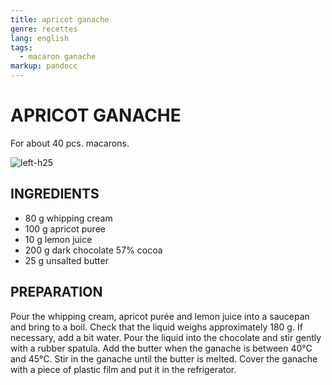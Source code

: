 ```yaml
---
title: apricot ganache
genre: recettes
lang: english
tags:
  - macaron ganache
markup: pandocc
---
```


# APRICOT GANACHE

For about 40 pcs. macarons.

![](/images/macaron_orange.jpg "left-h25")

## INGREDIENTS


- 80 g whipping cream
- 100 g apricot puree
- 10 g lemon juice
- 200 g dark chocolate 57% cocoa
- 25 g unsalted butter

## PREPARATION

Pour the whipping cream, apricot purée and lemon juice into a saucepan and bring to a boil.
Check that the liquid weighs approximately 180 g.
If necessary, add a bit water.
Pour the liquid into the chocolate and stir gently with a rubber spatula.
Add the butter when the ganache is between 40°C and 45°C.
Stir in the ganache until the butter is melted.
Cover the ganache with a piece of plastic film and put it in the refrigerator.